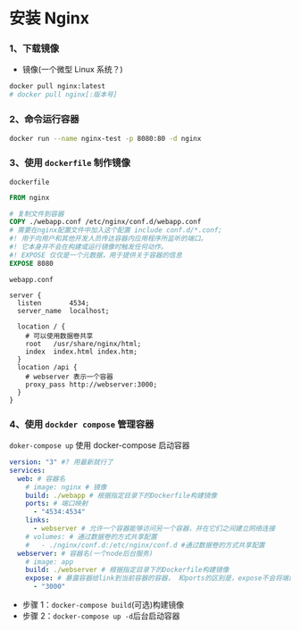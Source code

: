 # 安装 Nginx

### 1、下载镜像

- 镜像(一个微型 Linux 系统？)

```bash
docker pull nginx:latest
# docker pull nginx[:版本号]
```

### 2、命令运行容器

```bash
docker run --name nginx-test -p 8080:80 -d nginx

```

### 3、使用 `dockerfile` 制作镜像

`dockerfile`

```dockerfile
FROM nginx

# 复制文件到容器
COPY ./webapp.conf /etc/nginx/conf.d/webapp.conf
# 需要在nginx配置文件中加入这个配置 include conf.d/*.conf;
#! 用于向用户和其他开发人员传达容器内应用程序所监听的端口。
#! 它本身并不会在构建或运行镜像时触发任何动作。
#! EXPOSE 仅仅是一个元数据，用于提供关于容器的信息
EXPOSE 8080
```

`webapp.conf`

```nginx
server {
  listen       4534;
  server_name  localhost;

  location / {
    # 可以使用数据卷共享
    root   /usr/share/nginx/html;
    index  index.html index.htm;
  }
  location /api {
    # webserver 表示一个容器
    proxy_pass http://webserver:3000;
  }
}
```

### 4、使用 `dockder compose` 管理容器

`doker-compose up` 使用 docker-compose 启动容器

```yml
version: "3" #? 用最新就行了
services:
  web: # 容器名
    # image: nginx # 镜像
    build: ./webapp # 根据指定目录下的Dockerfile构建镜像
    ports: # 端口映射
      - "4534:4534"
    links:
      - webserver # 允许一个容器能够访问另一个容器，并在它们之间建立网络连接
    # volumes: # 通过数据卷的方式共享配置
    #   - ./nginx/conf.d:/etc/nginx/conf.d #通过数据卷的方式共享配置
  webserver: # 容器名(一个node后台服务)
    # image: app
    build: ./webserver # 根据指定目录下的Dockerfile构建镜像
    expose: # 暴露容器给link到当前容器的容器， 和ports的区别是，expose不会将端口暴露给主机。
      - "3000"
```

- 步骤 1：`docker-compose build`(可选)构建镜像
- 步骤 2：`docker-compose up -d`后台启动容器
